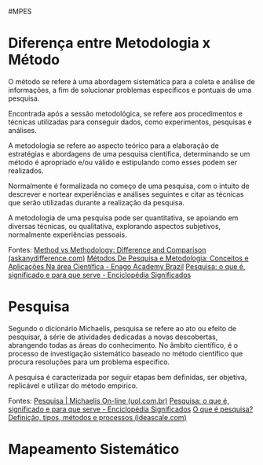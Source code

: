 #MPES
# Diferença entre Metodologia x Método

O método se refere à uma abordagem sistemática para a coleta e análise de informações, a fim de solucionar problemas específicos e pontuais de uma pesquisa.

Encontrada após a sessão metodológica, se refere aos procedimentos e técnicas utilizadas para conseguir dados, como experimentos, pesquisas e análises.

A metodologia se refere ao aspecto teórico para a elaboração de estratégias e abordagens de uma pesquisa científica, determinando se um método é apropriado e/ou válido e estipulando como esses podem ser realizados.

Normalmente é formalizada no começo de uma pesquisa, com o intuito de descrever e nortear experiências e análises seguintes e citar as técnicas que serão utilizadas durante a realização da pesquisa.

A metodologia de uma pesquisa pode ser quantitativa, se apoiando em diversas técnicas, ou qualitativa, explorando aspectos subjetivos, normalmente experiências pessoais.


Fontes:
[Method vs Methodology: Difference and Comparison (askanydifference.com)](https://askanydifference.com/difference-between-method-and-methodology/)
[Métodos De Pesquisa e Metodologia: Conceitos e Aplicações Na área Científica - Enago Academy Brazil](https://www.enago.com.br/academy/difference-methods-and-methodology/)
[Pesquisa: o que é, significado e para que serve - Enciclopédia Significados](https://www.significados.com.br/pesquisa/)

# Pesquisa
Segundo o dicionário Michaelis, pesquisa se refere ao ato ou efeito de pesquisar, à série de atividades dedicadas a novas descobertas, abrangendo todas as áreas do conhecimento. No âmbito científico, é o processo de investigação sistemático baseado no método científico que procura resoluções para um problema específico.

A pesquisa é caracterizada por seguir etapas bem definidas, ser objetiva, replicável e utilizar do método empírico.


Fontes:
[Pesquisa | Michaelis On-line (uol.com.br)](https://michaelis.uol.com.br/busca?r=0&f=0&t=0&palavra=pesquisa)
[Pesquisa: o que é, significado e para que serve - Enciclopédia Significados](https://www.significados.com.br/pesquisa/)
[O que é pesquisa? Definição, tipos, métodos e processos (ideascale.com)](https://ideascale.com/pt-br/blogue/o-que-e-pesquisa/)

# Mapeamento Sistemático